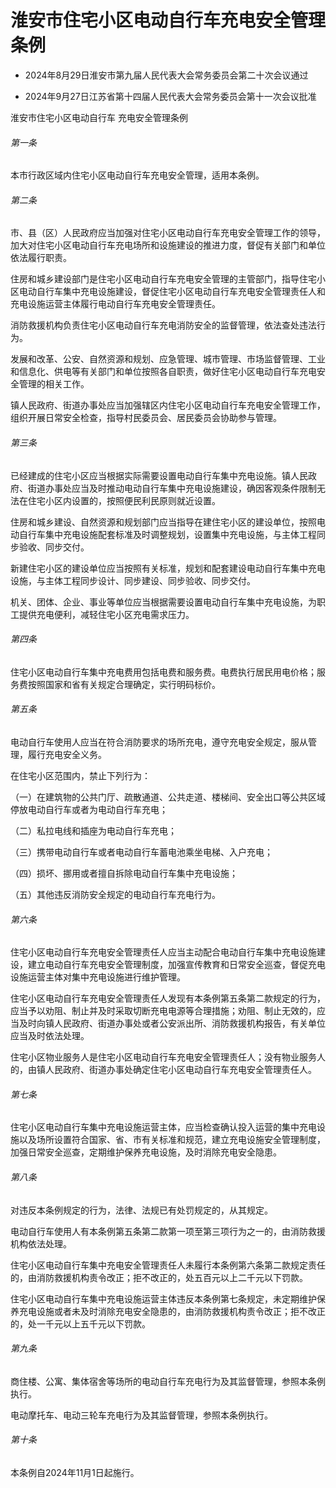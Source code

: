 # 淮安市住宅小区电动自行车充电安全管理条例

- 2024年8月29日淮安市第九届人民代表大会常务委员会第二十次会议通过

- 2024年9月27日江苏省第十四届人民代表大会常务委员会第十一次会议批准

<!-- INFO END -->

淮安市住宅小区电动自行车 充电安全管理条例

###### 第一条

本市行政区域内住宅小区电动自行车充电安全管理，适用本条例。

###### 第二条

市、县（区）人民政府应当加强对住宅小区电动自行车充电安全管理工作的领导，加大对住宅小区电动自行车充电场所和设施建设的推进力度，督促有关部门和单位依法履行职责。

住房和城乡建设部门是住宅小区电动自行车充电安全管理的主管部门，指导住宅小区电动自行车集中充电设施建设，督促住宅小区电动自行车充电安全管理责任人和充电设施运营主体履行电动自行车充电安全管理责任。

消防救援机构负责住宅小区电动自行车充电消防安全的监督管理，依法查处违法行为。

发展和改革、公安、自然资源和规划、应急管理、城市管理、市场监督管理、工业和信息化、供电等有关部门和单位按照各自职责，做好住宅小区电动自行车充电安全管理的相关工作。

镇人民政府、街道办事处应当加强辖区内住宅小区电动自行车充电安全管理工作，组织开展日常安全检查，指导村民委员会、居民委员会协助参与管理。

###### 第三条

已经建成的住宅小区应当根据实际需要设置电动自行车集中充电设施。镇人民政府、街道办事处应当及时推动电动自行车集中充电设施建设，确因客观条件限制无法在住宅小区内设置的，按照便民利民原则就近设置。

住房和城乡建设、自然资源和规划部门应当指导在建住宅小区的建设单位，按照电动自行车集中充电设施配套标准及时调整规划，设置集中充电设施，与主体工程同步验收、同步交付。

新建住宅小区的建设单位应当按照有关标准，规划和配套建设电动自行车集中充电设施，与主体工程同步设计、同步建设、同步验收、同步交付。

机关、团体、企业、事业等单位应当根据需要设置电动自行车集中充电设施，为职工提供充电便利，减轻住宅小区充电需求压力。

###### 第四条

住宅小区电动自行车集中充电费用包括电费和服务费。电费执行居民用电价格；服务费按照国家和省有关规定合理确定，实行明码标价。

###### 第五条

电动自行车使用人应当在符合消防要求的场所充电，遵守充电安全规定，服从管理，履行充电安全义务。

在住宅小区范围内，禁止下列行为：

（一）在建筑物的公共门厅、疏散通道、公共走道、楼梯间、安全出口等公共区域停放电动自行车或者为电动自行车充电；

（二）私拉电线和插座为电动自行车充电；

（三）携带电动自行车或者电动自行车蓄电池乘坐电梯、入户充电；

（四）损坏、挪用或者擅自拆除电动自行车集中充电设施；

（五）其他违反消防安全规定的电动自行车充电行为。

###### 第六条

住宅小区电动自行车充电安全管理责任人应当主动配合电动自行车集中充电设施建设，建立电动自行车充电安全管理制度，加强宣传教育和日常安全巡查，督促充电设施运营主体对集中充电设施进行维护管理。

住宅小区电动自行车充电安全管理责任人发现有本条例第五条第二款规定的行为，应当予以劝阻、制止并及时采取切断充电电源等合理措施；劝阻、制止无效的，应当及时向镇人民政府、街道办事处或者公安派出所、消防救援机构报告，有关单位应当及时依法处理。

住宅小区物业服务人是住宅小区电动自行车充电安全管理责任人；没有物业服务人的，由镇人民政府、街道办事处确定住宅小区电动自行车充电安全管理责任人。

###### 第七条

住宅小区电动自行车集中充电设施运营主体，应当检查确认投入运营的集中充电设施以及场所设置符合国家、省、市有关标准和规范，建立充电设施安全管理制度，加强日常安全巡查，定期维护保养充电设施，及时消除充电安全隐患。

###### 第八条

对违反本条例规定的行为，法律、法规已有处罚规定的，从其规定。

电动自行车使用人有本条例第五条第二款第一项至第三项行为之一的，由消防救援机构依法处理。

住宅小区电动自行车集中充电安全管理责任人未履行本条例第六条第二款规定责任的，由消防救援机构责令改正；拒不改正的，处五百元以上二千元以下罚款。

住宅小区电动自行车集中充电设施运营主体违反本条例第七条规定，未定期维护保养充电设施或者未及时消除充电安全隐患的，由消防救援机构责令改正；拒不改正的，处一千元以上五千元以下罚款。

###### 第九条

商住楼、公寓、集体宿舍等场所的电动自行车充电行为及其监督管理，参照本条例执行。

电动摩托车、电动三轮车充电行为及其监督管理，参照本条例执行。

###### 第十条

本条例自2024年11月1日起施行。
